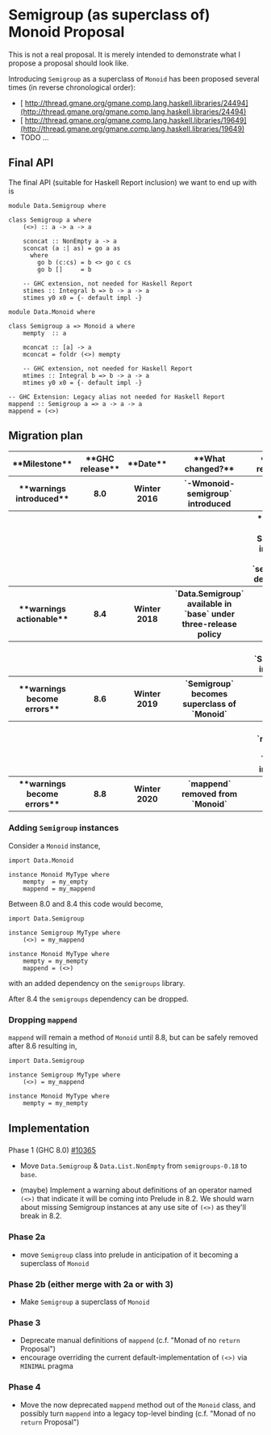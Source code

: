# Semigroup (as superclass of) Monoid Proposal



This is not a real proposal. It is merely intended to demonstrate what I propose a proposal should look like.



Introducing `Semigroup` as a superclass of `Monoid` has been proposed several times (in reverse chronological order):


- [
  http://thread.gmane.org/gmane.comp.lang.haskell.libraries/24494](http://thread.gmane.org/gmane.comp.lang.haskell.libraries/24494)
- [
  http://thread.gmane.org/gmane.comp.lang.haskell.libraries/19649](http://thread.gmane.org/gmane.comp.lang.haskell.libraries/19649)
- TODO ...

## Final API



The final API (suitable for Haskell Report inclusion) we want to end up with is


```
module Data.Semigroup where

class Semigroup a where
    (<>) :: a -> a -> a

    sconcat :: NonEmpty a -> a
    sconcat (a :| as) = go a as
      where
        go b (c:cs) = b <> go c cs
        go b []     = b

    -- GHC extension, not needed for Haskell Report
    stimes :: Integral b => b -> a -> a
    stimes y0 x0 = {- default impl -}
```

```
module Data.Monoid where

class Semigroup a => Monoid a where
    mempty  :: a

    mconcat :: [a] -> a
    mconcat = foldr (<>) mempty

    -- GHC extension, not needed for Haskell Report
    mtimes :: Integral b => b -> a -> a
    mtimes y0 x0 = {- default impl -}

-- GHC Extension: Legacy alias not needed for Haskell Report
mappend :: Semigroup a => a -> a -> a
mappend = (<>)
```

## Migration plan


<table><tr><th> **Milestone**            </th>
<th> **GHC release** </th>
<th> **Date**        </th>
<th> **What changed?**                                                 </th>
<th> **Action required**                                             
</th></tr>
<tr><th> **warnings introduced**    </th>
<th> 8.0               </th>
<th> Winter 2016       </th>
<th> `-Wmonoid-semigroup` introduced                                     </th>
<th>                                                                   
</th></tr>
<tr><th>                            </th>
<th>                   </th>
<th>                   </th>
<th>                                                                     </th>
<th> *optional* Add Semigroup instances  and `semigroups` dependency 
</th></tr>
<tr><th> **warnings actionable**    </th>
<th> 8.4               </th>
<th> Winter 2018       </th>
<th> `Data.Semigroup` available in `base` under three-release policy     </th>
<th>                                                                   
</th></tr>
<tr><th>                            </th>
<th>                   </th>
<th>                   </th>
<th>                                                                     </th>
<th> Add `Semigroup` instances                                         
</th></tr>
<tr><th> **warnings become errors** </th>
<th> 8.6               </th>
<th> Winter 2019       </th>
<th> `Semigroup` becomes superclass of `Monoid`                          </th>
<th>                                                                   
</th></tr>
<tr><th>                            </th>
<th>                   </th>
<th>                   </th>
<th>                                                                     </th>
<th> Remove `mappend` from `Monoid` instances                          
</th></tr>
<tr><th> **warnings become errors** </th>
<th> 8.8               </th>
<th> Winter 2020       </th>
<th> `mappend` removed from `Monoid`                                     </th>
<th>                                                                   
</th></tr></table>


### Adding `Semigroup` instances



Consider a `Monoid` instance,


```
import Data.Monoid

instance Monoid MyType where
    mempty  = my_empty
    mappend = my_mappend
```


Between 8.0 and 8.4 this code would become,


```
import Data.Semigroup

instance Semigroup MyType where
    (<>) = my_mappend

instance Monoid MyType where
    mempty = my_mempty
    mappend = (<>)
```


with an added dependency on the `semigroups` library.



After 8.4 the `semigroups` dependency can be dropped.


### Dropping `mappend`



`mappend` will remain a method of `Monoid` until 8.8, but can be safely removed after 8.6 resulting in,


```
import Data.Semigroup

instance Semigroup MyType where
    (<>) = my_mappend

instance Monoid MyType where
    mempty = my_mempty
```

## Implementation


###
Phase 1 (GHC 8.0)  [\#10365](https://gitlab.staging.haskell.org/ghc/ghc/issues/10365)


- Move `Data.Semigroup` & `Data.List.NonEmpty` from `semigroups-0.18` to `base`.

- (maybe) Implement a warning about definitions of an operator named `(<>)` that indicate it will be coming into Prelude in 8.2. We should warn about missing Semigroup instances at any use site of `(<>)` as they'll break in 8.2.

### Phase 2a


- move `Semigroup` class into prelude in anticipation of it becoming a superclass of `Monoid`

### Phase 2b (either merge with 2a or with 3)


- Make `Semigroup` a superclass of `Monoid`

### Phase 3


- Deprecate manual definitions of `mappend` (c.f. "Monad of no `return` Proposal") 
- encourage overriding the current default-implementation of `(<>)` via `MINIMAL` pragma

### Phase 4


- Move the now deprecated `mappend` method out of the `Monoid` class, and possibly turn `mappend` into a legacy top-level binding (c.f. "Monad of no `return` Proposal")
